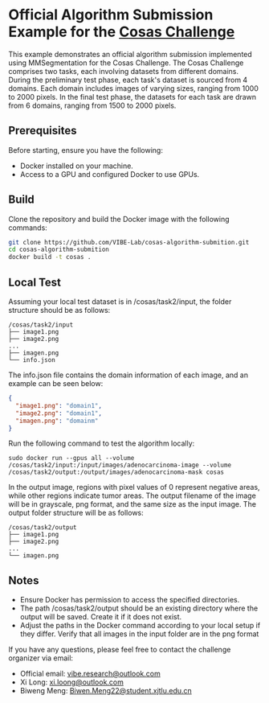 # Official Algorithm Submission Example for the [Cosas Challenge](https://cosas.grand-challenge.org)

This example demonstrates an official algorithm submission implemented using MMSegmentation for the Cosas Challenge. The Cosas Challenge comprises two tasks, each involving datasets from different domains. During the preliminary test phase, each task's dataset is sourced from 4 domains. Each domain includes images of varying sizes, ranging from 1000 to 2000 pixels. In the final test phase, the datasets for each task are drawn from 6 domains, ranging from 1500 to 2000 pixels.

## Prerequisites

Before starting, ensure you have the following:

- Docker installed on your machine.
- Access to a GPU and configured Docker to use GPUs.

## Build

Clone the repository and build the Docker image with the following commands:

```bash
git clone https://github.com/VIBE-Lab/cosas-algorithm-submition.git
cd cosas-algorithm-submition
docker build -t cosas .
```

## Local Test
Assuming your local test dataset is in /cosas/task2/input, the folder structure should be as follows:
```
/cosas/task2/input
├── image1.png
├── image2.png
...
├── imagen.png
└── info.json

```
The info.json file contains the domain information of each image, and an example can be seen below:
```json
{
  "image1.png": "domain1",
  "image2.png": "domain1",
  "imagen.png": "domainm"
}
```

Run the following command to test the algorithm locally:
```
sudo docker run --gpus all --volume /cosas/task2/input:/input/images/adenocarcinoma-image --volume /cosas/task2/output:/output/images/adenocarcinoma-mask cosas
```

In the output image, regions with pixel values of 0 represent negative areas, while other regions indicate tumor areas. The output filename of the image will be in grayscale, png format, and the same size as the input image. The output folder structure will be as follows:
```
/cosas/task2/output
├── image1.png
├── image2.png
...
└── imagen.png
```

## Notes
- Ensure Docker has permission to access the specified directories.
- The path /cosas/task2/output should be an existing directory where the output will be saved. Create it if it does not exist.
- Adjust the paths in the Docker command according to your local setup if they differ.
Verify that all images in the input folder are in the png format

If you have any questions, please feel free to contact the challenge organizer via email:

- Official email: vibe.research@outlook.com
- Xi Long: xi.loong@outlook.com
- Biweng Meng: Biwen.Meng22@student.xjtlu.edu.cn
